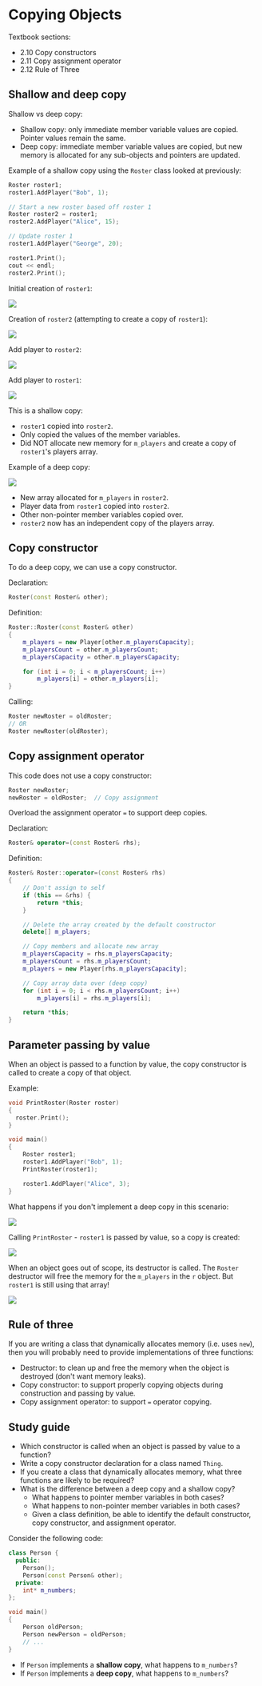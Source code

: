 # Copying Objects

Textbook sections:

- 2.10 Copy constructors
- 2.11 Copy assignment operator
- 2.12 Rule of Three

## Shallow and deep copy

Shallow vs deep copy:

- Shallow copy: only immediate member variable values are copied. Pointer values remain the same.
- Deep copy: immediate member variable values are copied, but new memory is allocated for any sub-objects and pointers are updated.

Example of a shallow copy using the `Roster` class looked at previously:

```cpp
Roster roster1;
roster1.AddPlayer("Bob", 1);

// Start a new roster based off roster 1
Roster roster2 = roster1;
roster2.AddPlayer("Alice", 15);

// Update roster 1
roster1.AddPlayer("George", 20);

roster1.Print();
cout << endl;
roster2.Print();
```

Initial creation of `roster1`:

![](./assets/2-shallow-copy-1.svg)

Creation of `roster2` (attempting to create a copy of `roster1`):

![](./assets/2-shallow-copy-2.svg)

Add player to `roster2`:

![](./assets/2-shallow-copy-3.svg)

Add player to `roster1`:

![](./assets/2-shallow-copy-4.svg)

This is a shallow copy:

- `roster1` copied into `roster2`.
- Only copied the values of the member variables.
- Did NOT allocate new memory for `m_players` and create a copy of `roster1`'s players array.

Example of a deep copy:

![](./assets/2-deep-copy.svg)

- New array allocated for `m_players` in `roster2`.
- Player data from `roster1` copied into `roster2`.
- Other non-pointer member variables copied over.
- `roster2` now has an independent copy of the players array.

## Copy constructor

To do a deep copy, we can use a copy constructor.

Declaration:

```cpp
Roster(const Roster& other);
```

Definition:

```cpp
Roster::Roster(const Roster& other)
{
    m_players = new Player[other.m_playersCapacity];
    m_playersCount = other.m_playersCount;
    m_playersCapacity = other.m_playersCapacity;

    for (int i = 0; i < m_playersCount; i++)
        m_players[i] = other.m_players[i];
}
```

Calling:

```cpp
Roster newRoster = oldRoster;
// OR
Roster newRoster(oldRoster);
```

## Copy assignment operator

This code does not use a copy constructor:

```cpp
Roster newRoster;
newRoster = oldRoster;  // Copy assignment
```

Overload the assignment operator `=` to support deep copies.

Declaration:

```cpp
Roster& operator=(const Roster& rhs);
```

Definition:

```cpp
Roster& Roster::operator=(const Roster& rhs)
{
    // Don't assign to self
    if (this == &rhs) {
        return *this;
    }

    // Delete the array created by the default constructor
    delete[] m_players;

    // Copy members and allocate new array
    m_playersCapacity = rhs.m_playersCapacity;
    m_playersCount = rhs.m_playersCount;
    m_players = new Player[rhs.m_playersCapacity];

    // Copy array data over (deep copy)
    for (int i = 0; i < rhs.m_playersCount; i++)
        m_players[i] = rhs.m_players[i];

    return *this;
}
```

## Parameter passing by value

When an object is passed to a function by value, the copy constructor is called to create a copy of that object.

Example:

```cpp
void PrintRoster(Roster roster)
{
  roster.Print();
}

void main()
{
    Roster roster1;
    roster1.AddPlayer("Bob", 1);
    PrintRoster(roster1);

    roster1.AddPlayer("Alice", 3);
}
```

What happens if you don't implement a deep copy in this scenario:

![](./assets/2-shallow-copy-by-value-1.svg)

Calling `PrintRoster` - `roster1` is passed by value, so a copy is created:

![](./assets/2-shallow-copy-by-value-2.svg)

When an object goes out of scope, its destructor is called. The `Roster` destructor will free the memory for the `m_players` in the `r` object. But `roster1` is still using that array!

![](./assets/2-shallow-copy-by-value-3.svg)

## Rule of three

If you are writing a class that dynamically allocates memory (i.e. uses `new`), then you will probably need to provide implementations of three functions:

- Destructor: to clean up and free the memory when the object is destroyed (don't want memory leaks).
- Copy constructor: to support properly copying objects during construction and passing by value.
- Copy assignment operator: to support `=` operator copying.

## Study guide

- Which constructor is called when an object is passed by value to a function?
- Write a copy constructor declaration for a class named `Thing`.
- If you create a class that dynamically allocates memory, what three functions are likely to be required?
- What is the difference between a deep copy and a shallow copy?
  - What happens to pointer member variables in both cases?
  - What happens to non-pointer member variables in both cases?
  - Given a class definition, be able to identify the default constructor, copy constructor, and assignment operator.

Consider the following code:

```cpp
class Person {
  public:
    Person();
    Person(const Person& other);
  private:
    int* m_numbers;
};

void main()
{
    Person oldPerson;
    Person newPerson = oldPerson;
    // ...
}
```

- If `Person` implements a **shallow copy**, what happens to `m_numbers`?
- If `Person` implements a **deep copy**, what happens to `m_numbers`?
